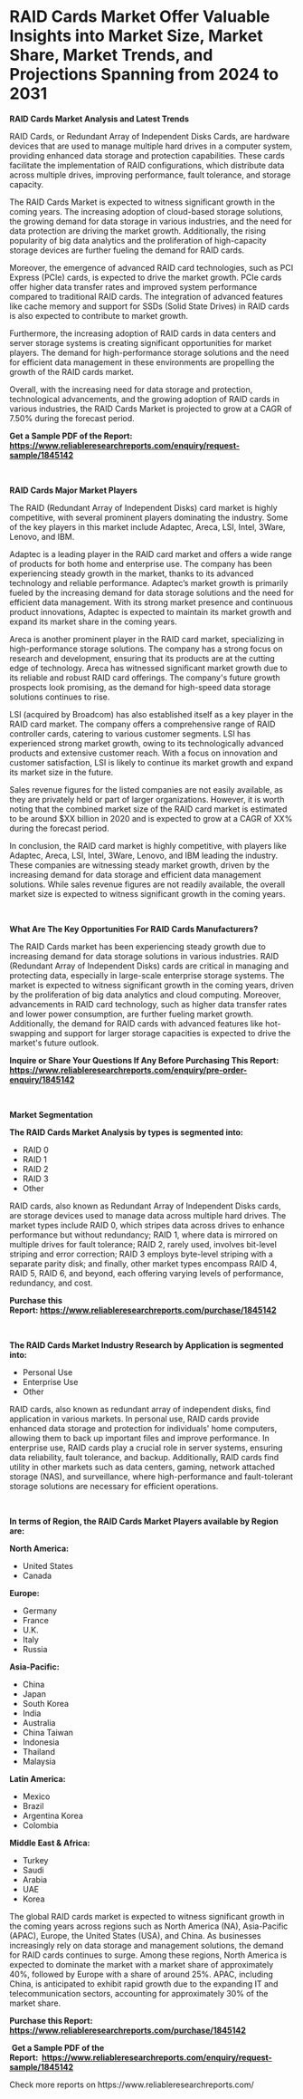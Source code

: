 <p><h1>RAID Cards Market Offer Valuable Insights into Market Size, Market Share, Market Trends, and Projections Spanning from 2024 to 2031</h1></p><p><strong>RAID Cards Market Analysis and Latest Trends</strong></p>
<p><p>RAID Cards, or Redundant Array of Independent Disks Cards, are hardware devices that are used to manage multiple hard drives in a computer system, providing enhanced data storage and protection capabilities. These cards facilitate the implementation of RAID configurations, which distribute data across multiple drives, improving performance, fault tolerance, and storage capacity.</p><p>The RAID Cards Market is expected to witness significant growth in the coming years. The increasing adoption of cloud-based storage solutions, the growing demand for data storage in various industries, and the need for data protection are driving the market growth. Additionally, the rising popularity of big data analytics and the proliferation of high-capacity storage devices are further fueling the demand for RAID cards.</p><p>Moreover, the emergence of advanced RAID card technologies, such as PCI Express (PCIe) cards, is expected to drive the market growth. PCIe cards offer higher data transfer rates and improved system performance compared to traditional RAID cards. The integration of advanced features like cache memory and support for SSDs (Solid State Drives) in RAID cards is also expected to contribute to market growth.</p><p>Furthermore, the increasing adoption of RAID cards in data centers and server storage systems is creating significant opportunities for market players. The demand for high-performance storage solutions and the need for efficient data management in these environments are propelling the growth of the RAID cards market.</p><p>Overall, with the increasing need for data storage and protection, technological advancements, and the growing adoption of RAID cards in various industries, the RAID Cards Market is projected to grow at a CAGR of 7.50% during the forecast period.</p></p>
<p><strong>Get a Sample PDF of the Report:&nbsp; <a href="https://www.reliableresearchreports.com/enquiry/request-sample/1845142">https://www.reliableresearchreports.com/enquiry/request-sample/1845142</a></strong></p>
<p>&nbsp;</p>
<p><strong>RAID Cards Major Market Players</strong></p>
<p><p>The RAID (Redundant Array of Independent Disks) card market is highly competitive, with several prominent players dominating the industry. Some of the key players in this market include Adaptec, Areca, LSI, Intel, 3Ware, Lenovo, and IBM.</p><p>Adaptec is a leading player in the RAID card market and offers a wide range of products for both home and enterprise use. The company has been experiencing steady growth in the market, thanks to its advanced technology and reliable performance. Adaptec’s market growth is primarily fueled by the increasing demand for data storage solutions and the need for efficient data management. With its strong market presence and continuous product innovations, Adaptec is expected to maintain its market growth and expand its market share in the coming years.</p><p>Areca is another prominent player in the RAID card market, specializing in high-performance storage solutions. The company has a strong focus on research and development, ensuring that its products are at the cutting edge of technology. Areca has witnessed significant market growth due to its reliable and robust RAID card offerings. The company's future growth prospects look promising, as the demand for high-speed data storage solutions continues to rise.</p><p>LSI (acquired by Broadcom) has also established itself as a key player in the RAID card market. The company offers a comprehensive range of RAID controller cards, catering to various customer segments. LSI has experienced strong market growth, owing to its technologically advanced products and extensive customer reach. With a focus on innovation and customer satisfaction, LSI is likely to continue its market growth and expand its market size in the future.</p><p>Sales revenue figures for the listed companies are not easily available, as they are privately held or part of larger organizations. However, it is worth noting that the combined market size of the RAID card market is estimated to be around $XX billion in 2020 and is expected to grow at a CAGR of XX% during the forecast period.</p><p>In conclusion, the RAID card market is highly competitive, with players like Adaptec, Areca, LSI, Intel, 3Ware, Lenovo, and IBM leading the industry. These companies are witnessing steady market growth, driven by the increasing demand for data storage and efficient data management solutions. While sales revenue figures are not readily available, the overall market size is expected to witness significant growth in the coming years.</p></p>
<p>&nbsp;</p>
<p><strong>What Are The Key Opportunities For RAID Cards Manufacturers?</strong></p>
<p><p>The RAID Cards market has been experiencing steady growth due to increasing demand for data storage solutions in various industries. RAID (Redundant Array of Independent Disks) cards are critical in managing and protecting data, especially in large-scale enterprise storage systems. The market is expected to witness significant growth in the coming years, driven by the proliferation of big data analytics and cloud computing. Moreover, advancements in RAID card technology, such as higher data transfer rates and lower power consumption, are further fueling market growth. Additionally, the demand for RAID cards with advanced features like hot-swapping and support for larger storage capacities is expected to drive the market's future outlook.</p></p>
<p><strong>Inquire or Share Your Questions If Any Before Purchasing This Report: <a href="https://www.reliableresearchreports.com/enquiry/pre-order-enquiry/1845142">https://www.reliableresearchreports.com/enquiry/pre-order-enquiry/1845142</a></strong></p>
<p>&nbsp;</p>
<p><strong>Market Segmentation</strong></p>
<p><strong>The RAID Cards Market Analysis by types is segmented into:</strong></p>
<p><ul><li>RAID 0</li><li>RAID 1</li><li>RAID 2</li><li>RAID 3</li><li>Other</li></ul></p>
<p><p>RAID cards, also known as Redundant Array of Independent Disks cards, are storage devices used to manage data across multiple hard drives. The market types include RAID 0, which stripes data across drives to enhance performance but without redundancy; RAID 1, where data is mirrored on multiple drives for fault tolerance; RAID 2, rarely used, involves bit-level striping and error correction; RAID 3 employs byte-level striping with a separate parity disk; and finally, other market types encompass RAID 4, RAID 5, RAID 6, and beyond, each offering varying levels of performance, redundancy, and cost.</p></p>
<p><strong>Purchase this Report:&nbsp;<a href="https://www.reliableresearchreports.com/purchase/1845142">https://www.reliableresearchreports.com/purchase/1845142</a></strong></p>
<p>&nbsp;</p>
<p><strong>The RAID Cards Market Industry Research by Application is segmented into:</strong></p>
<p><ul><li>Personal Use</li><li>Enterprise Use</li><li>Other</li></ul></p>
<p><p>RAID cards, also known as redundant array of independent disks, find application in various markets. In personal use, RAID cards provide enhanced data storage and protection for individuals' home computers, allowing them to back up important files and improve performance. In enterprise use, RAID cards play a crucial role in server systems, ensuring data reliability, fault tolerance, and backup. Additionally, RAID cards find utility in other markets such as data centers, gaming, network attached storage (NAS), and surveillance, where high-performance and fault-tolerant storage solutions are necessary for efficient operations.</p></p>
<p>&nbsp;</p>
<p><strong>In terms of Region, the RAID Cards Market Players available by Region are:</strong></p>
<p>
    <p> <strong> North America: </strong>
        <ul>
            <li>United States</li>
            <li>Canada</li>
        </ul>
        </p> 
    <p> <strong> Europe: </strong>
        <ul>
            <li>Germany</li>
            <li>France</li>
            <li>U.K.</li>
            <li>Italy</li>
            <li>Russia</li>
        </ul>
        </p> 
    <p> <strong> Asia-Pacific: </strong>
        <ul>
            <li>China</li>
            <li>Japan</li>
            <li>South Korea</li>
            <li>India</li>
            <li>Australia</li>
            <li>China Taiwan</li>
            <li>Indonesia</li>
            <li>Thailand</li>
            <li>Malaysia</li>
        </ul>
        </p> 
    <p> <strong> Latin America: </strong>
        <ul>
            <li>Mexico</li>
            <li>Brazil</li>
            <li>Argentina Korea</li>
            <li>Colombia</li>
        </ul>
        </p> 
    <p> <strong> Middle East & Africa: </strong>
        <ul>
            <li>Turkey</li>
            <li>Saudi</li>
            <li>Arabia</li>
            <li>UAE</li>
            <li>Korea</li>
        </ul>
    </p>
    </p>
<p><p>The global RAID cards market is expected to witness significant growth in the coming years across regions such as North America (NA), Asia-Pacific (APAC), Europe, the United States (USA), and China. As businesses increasingly rely on data storage and management solutions, the demand for RAID cards continues to surge. Among these regions, North America is expected to dominate the market with a market share of approximately 40%, followed by Europe with a share of around 25%. APAC, including China, is anticipated to exhibit rapid growth due to the expanding IT and telecommunication sectors, accounting for approximately 30% of the market share.</p></p>
<p><strong>Purchase this Report: <a href="https://www.reliableresearchreports.com/purchase/1845142">https://www.reliableresearchreports.com/purchase/1845142</a></strong></p>
<p>&nbsp;<strong>Get a Sample PDF of the Report:&nbsp;&nbsp;<a href="https://www.reliableresearchreports.com/enquiry/request-sample/1845142">https://www.reliableresearchreports.com/enquiry/request-sample/1845142</a></strong></p>
<p><strong></strong></p>
<p>Check more reports on https://www.reliableresearchreports.com/</p>